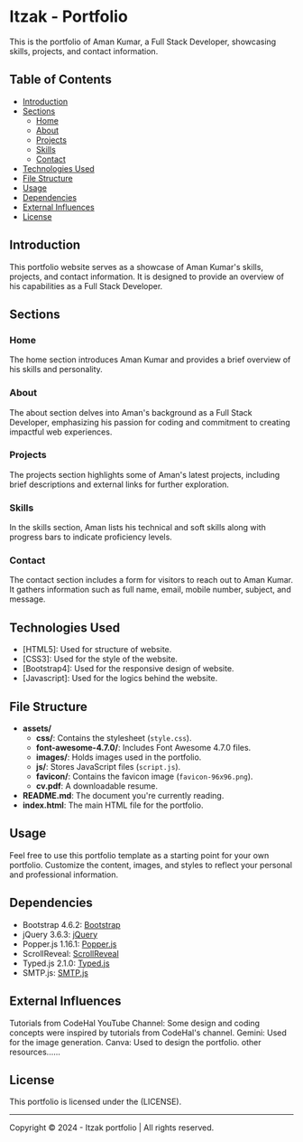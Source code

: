 # Itzak - Portfolio

This is the portfolio of Aman Kumar, a Full Stack Developer, showcasing skills, projects, and contact information.

## Table of Contents

- [Introduction](#introduction)
- [Sections](#sections)
  - [Home](#home)
  - [About](#about)
  - [Projects](#projects)
  - [Skills](#skills)
  - [Contact](#contact)
- [Technologies Used](#technologies-used)
- [File Structure](#file-structure)
- [Usage](#usage)
- [Dependencies](#dependencies)
- [External Influences](#external-influences)
- [License](#license)

## Introduction

This portfolio website serves as a showcase of Aman Kumar's skills, projects, and contact information. It is designed to provide an overview of his capabilities as a Full Stack Developer.

## Sections

### Home

The home section introduces Aman Kumar and provides a brief overview of his skills and personality.

### About

The about section delves into Aman's background as a Full Stack Developer, emphasizing his passion for coding and commitment to creating impactful web experiences.

### Projects

The projects section highlights some of Aman's latest projects, including brief descriptions and external links for further exploration.

### Skills

In the skills section, Aman lists his technical and soft skills along with progress bars to indicate proficiency levels.

### Contact

The contact section includes a form for visitors to reach out to Aman Kumar. It gathers information such as full name, email, mobile number, subject, and message.

## Technologies Used

- [HTML5]: Used for structure of website.
- [CSS3]: Used for the style of the website.
- [Bootstrap4]: Used for the responsive design of website.
- [Javascript]: Used for the logics behind the website.

## File Structure

- **assets/**
  - **css/**: Contains the stylesheet (`style.css`).
  - **font-awesome-4.7.0/**: Includes Font Awesome 4.7.0 files.
  - **images/**: Holds images used in the portfolio.
  - **js/**: Stores JavaScript files (`script.js`).
  - **favicon/**: Contains the favicon image (`favicon-96x96.png`).
  - **cv.pdf**: A downloadable resume.
- **README.md**: The document you're currently reading.
- **index.html**: The main HTML file for the portfolio.

## Usage

Feel free to use this portfolio template as a starting point for your own portfolio. Customize the content, images, and styles to reflect your personal and professional information.

## Dependencies

- Bootstrap 4.6.2: [Bootstrap](https://getbootstrap.com/)
- jQuery 3.6.3: [jQuery](https://jquery.com/)
- Popper.js 1.16.1: [Popper.js](https://popper.js.org/)
- ScrollReveal: [ScrollReveal](https://scrollrevealjs.org/)
- Typed.js 2.1.0: [Typed.js](https://github.com/mattboldt/typed.js/)
- SMTP.js: [SMTP.js](https://smtpjs.com/)

## External Influences

Tutorials from CodeHal YouTube Channel: Some design and coding concepts were inspired by tutorials from CodeHal's channel.
Gemini: Used for the image generation.
Canva: Used to design the portfolio.
other resources......

## License

This portfolio is licensed under the (LICENSE).

--------------------------------------------------------

Copyright ©️ 2024 - Itzak portfolio | All rights reserved.
